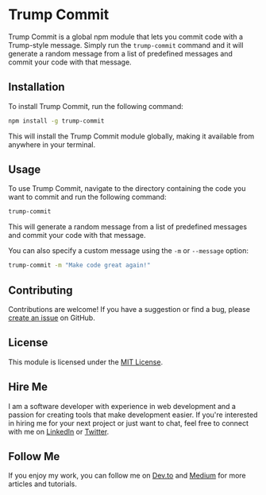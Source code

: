 # Trump Commit

Trump Commit is a global npm module that lets you commit code with a Trump-style message. Simply run the `trump-commit` command and it will generate a random message from a list of predefined messages and commit your code with that message.

## Installation

To install Trump Commit, run the following command:



```bash 
npm install -g trump-commit
```

This will install the Trump Commit module globally, making it available from anywhere in your terminal.

## Usage

To use Trump Commit, navigate to the directory containing the code you want to commit and run the following command:



```bash 
trump-commit 
```
This will generate a random message from a list of predefined messages and commit your code with that message.

You can also specify a custom message using the `-m` or `--message` option:



``` bash
trump-commit -m "Make code great again!"
```

## Contributing

Contributions are welcome! If you have a suggestion or find a bug, please [create an issue](https://github.com/J3rry320/trump-commit/issues) on GitHub.

## License

This module is licensed under the [MIT License](https://github.com/J3rry320/trump-commit/blob/main/LICENSE).
## Hire Me

I am a software developer with experience in web development and a passion for creating tools that make development easier. If you're interested in hiring me for your next project or just want to chat, feel free to connect with me on [LinkedIn](https://www.linkedin.com/in/jerrythejsguy/) or [Twitter](https://twitter.com/much_wow_1).

## Follow Me

If you enjoy my work, you can follow me on [Dev.to](https://dev.to/j3rry320) and [Medium](https://medium.com/@th3g3ntl3man) for more articles and tutorials.